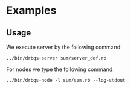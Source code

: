 # Examples

## Usage

We execute server by the following command:

    ../bin/drbqs-server sum/server_def.rb

For nodes we type the following command:

    ../bin/drbqs-node -l sum/sum.rb --log-stdout
